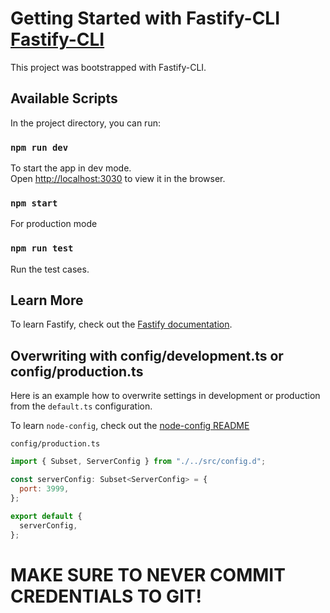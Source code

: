 # Getting Started with Fastify-CLI [Fastify-CLI](https://www.npmjs.com/package/fastify-cli)

This project was bootstrapped with Fastify-CLI.

## Available Scripts

In the project directory, you can run:

### `npm run dev`

To start the app in dev mode.\
Open [http://localhost:3030](http://localhost:3030) to view it in the browser.

### `npm start`

For production mode

### `npm run test`

Run the test cases.

## Learn More

To learn Fastify, check out the [Fastify documentation](https://www.fastify.io/docs/latest/).

## Overwriting with config/development.ts or config/production.ts

Here is an example how to overwrite settings in development or production from the `default.ts` configuration.

To learn `node-config`, check out the [node-config README](https://www.npmjs.com/package/config)

`config/production.ts`

```javascript
import { Subset, ServerConfig } from "./../src/config.d";

const serverConfig: Subset<ServerConfig> = {
  port: 3999,
};

export default {
  serverConfig,
};
```

# **MAKE SURE TO NEVER COMMIT CREDENTIALS TO GIT!**
